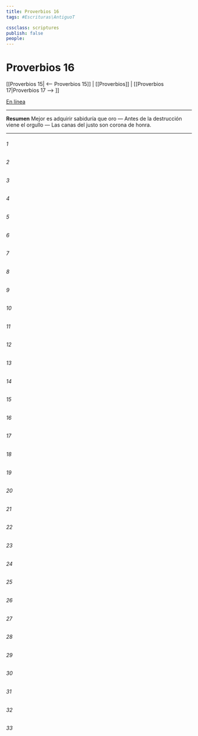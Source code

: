 ```yaml
---
title: Proverbios 16
tags: #Escrituras\AntiguoT

cssclass: scriptures
publish: false
people:
---
```


# Proverbios 16
[[Proverbios 15| <-- Proverbios 15]] | [[Proverbios]] | [[Proverbios 17|Proverbios 17 --> ]]

[En línea](https://churchofjesuschrist.org/study/scriptures/ot/prov/16?lang=spa)

---
__Resumen__
Mejor es adquirir sabiduría que oro — Antes de la destrucción viene el orgullo — Las canas del justo son corona de honra.

---
###### 1 


###### 2 


###### 3 


###### 4 


###### 5 


###### 6 


###### 7 


###### 8 


###### 9 


###### 10 


###### 11 


###### 12 


###### 13 


###### 14 


###### 15 


###### 16 


###### 17 


###### 18 


###### 19 


###### 20 


###### 21 


###### 22 


###### 23 


###### 24 


###### 25 


###### 26 


###### 27 


###### 28 


###### 29 


###### 30 


###### 31 


###### 32 


###### 33 


